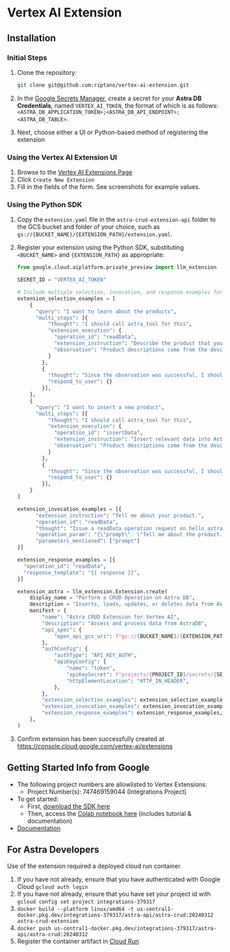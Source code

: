 # Vertex AI Extension

## Installation

### Initial Steps

1. Clone the repository:

    ```bash
    git clone git@github.com:riptano/vertex-ai-extension.git
    ```

2. In the [Google Secrets Manager](https://console.cloud.google.com/security/secret-manager), create a secret for your **Astra DB Credentials**, named `VERTEX_AI_TOKEN`, the format of which is as follows: `<ASTRA_DB_APPLICATION_TOKEN>;<ASTRA_DB_API_ENDPOINT>;<ASTRA_DB_TABLE>`.
3. Next, choose either a UI or Python-based method of registering the extension

### Using the Vertex AI Extension UI

1. Browse to the [Vertex AI Extensions Page](https://console.cloud.google.com/vertex-ai/extensions)
2. Click `Create New Extension`
3. Fill in the fields of the form. See screenshots for example values.

### Using the Python SDK

1. Copy the `extension.yaml` file in the `astra-crud-extension-api` folder to the GCS bucket and folder of your choice, such as `gs://{BUCKET_NAME}/{EXTENSION_PATH}/extension.yaml`.
2. Register your extension using the Python SDK, substituting `<BUCKET_NAME>` and `{EXTENSION_PATH}` as appropriate:

    ```python
    from google.cloud.aiplatform.private_preview import llm_extension

    SECRET_ID = "VERTEX_AI_TOKEN"

    # Include multiple selection, invocation, and response examples for best results.
    extension_selection_examples = [
        {
          "query": "I want to learn about the products",
          "multi_steps": [{
              "thought": "I should call astra_tool for this",
              "extension_execution": {
                "operation_id": "readData",
                "extension_instruction": "Describe the product that you want to learn about",
                "observation": "Product descriptions come from the description field"
              }
            },
            {
              "thought": "Since the observation was successful, I should respond back to the user with results",
              "respond_to_user": {}
            }],
        },
        {
          "query": "I want to insert a new product",
          "multi_steps": [{
              "thought": "I should call astra_tool for this",
              "extension_execution": {
                "operation_id": "insertData",
                "extension_instruction": "Insert relevant data into Astra DB",
                "observation": "Product descriptions come from the description field"
              }
            },
            {
              "thought": "Since the observation was successful, I should respond back to the user with results",
              "respond_to_user": {}
            }],
        }
    ]
    
    extension_invocation_examples = [{
          "extension_instruction": "Tell me about your product.",
          "operation_id": "readData",
          "thought": "Issue a readData operation request on hello_astra tool",
          "operation_param": "{\"prompt\": \"Tell me about the product.\"}",
          "parameters_mentioned": ["prompt"]
    }]
    
    extension_response_examples = [{
      "operation_id": "readData",
      "response_template": "{{ response }}",
    }]
    
    extension_astra = llm_extension.Extension.create(
        display_name = "Perform a CRUD Operation on Astra DB",
        description = "Inserts, loads, updates, or deletes data from Astra DB and returns it to the user",
        manifest = {
            "name": "Astra CRUD Extension for Vertex AI",
            "description": "Access and process data from AstraDB",
            "api_spec": {
                "open_api_gcs_uri": f"gs://{BUCKET_NAME}/{EXTENSION_PATH}/extension.yaml"
            },
            "authConfig": {
                "authType": "API_KEY_AUTH",
                "apiKeyConfig": {
                    "name": "token",
                    "apiKeySecret": f"projects/{PROJECT_ID}/secrets/{SECRET_ID}/versions/1",
                    "httpElementLocation": "HTTP_IN_HEADER",
                },
            },
            "extension_selection_examples": extension_selection_examples,
            "extension_invocation_examples": extension_invocation_examples,
            "extension_response_examples": extension_response_examples,
        },
    )
    ```

3. Confirm extension has been successfully created at <https://console.cloud.google.com/vertex-ai/extensions>

## Getting Started Info from Google

- The following project numbers are allowlisted to Vertex Extensions:
  - Project Number(s): 747469159044 (Integrations Project)
- To get started:
  - First, [download the SDK here](https://console.cloud.google.com/storage/browser/vertex_ai_extensions_sdk_private_releases;tab=objects?forceOnBucketsSortingFiltering=true&project=vertex-sdk-dev&prefix=&forceOnObjectsSortingFiltering=false)
  - Then, access the [Colab notebook here](https://drive.google.com/drive/folders/17GbwWPaOq3GR1GTg_yxQRao6R_gpGplY) (includes tutorial & documentation)
- [Documentation](https://cloud.google.com/vertex-ai/docs/generative-ai/extensions/private/overview)

## For Astra Developers

Use of the extension required a deployed cloud run container.

1. If you have not already, ensure that you have authenticated with Google Cloud `gcloud auth login`
2. If you have not already, ensure that you have set your project id with `gcloud config set project integrations-379317`
3. `docker build --platform linux/amd64 -t us-central1-docker.pkg.dev/integrations-379317/astra-api/astra-crud:20240312 astra-crud-extension`
4. `docker push us-central1-docker.pkg.dev/integrations-379317/astra-api/astra-crud:20240312`
5. Register the container artifact in [Cloud Run](https://console.cloud.google.com/run/create)
